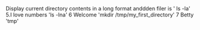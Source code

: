 Display current directory contents in a long format anddden filer is ' ls -la' 5.I love numbers 'ls -lna' 6 Welcome 'mkdir /tmp/my_first_directory' 7 Betty 'tmp'
